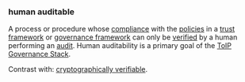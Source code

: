 ### human auditable

<p class="c8"><span>A process or procedure whose </span><span class="c2"><a class="c3" href="#h.r0iiayz1za1i">compliance</a></span><span>&nbsp;with the </span><span class="c2"><a class="c3" href="#h.udts41hso4w4">policies</a></span><span>&nbsp;in a </span><span class="c2"><a class="c3" href="#h.2r5mn949idq">trust framework</a></span><span>&nbsp;or </span><span class="c2"><a class="c3" href="#h.2x05z0r097mn">governance framework</a></span><span>&nbsp;can only be </span><span class="c2"><a class="c3" href="#h.k2qmzn3tjzsl">verified</a></span><span>&nbsp;by a human performing an </span><span class="c2"><a class="c3" href="#h.3gz7xw796mvp">audit</a></span><span>. Human auditability is a primary goal of the </span><span class="c2"><a class="c3" href="#h.ciwa0pidrb2e">ToIP Governance Stack</a></span><span class="c0">.</span></p><p class="c8"><span>Contrast with: </span><span class="c2"><a class="c3" href="#h.422iwwfur12">cryptographically verifiable</a></span><span class="c0">.</span></p>
